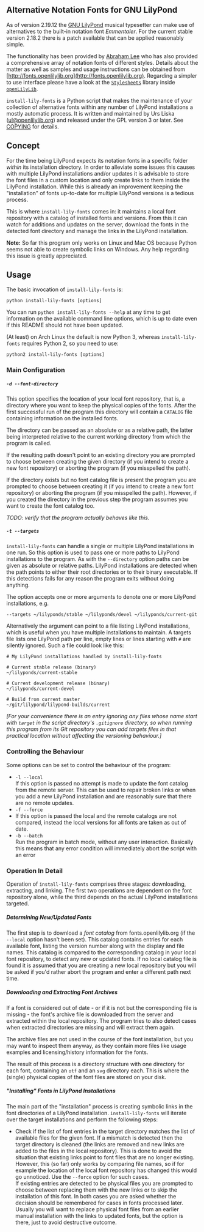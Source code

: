 Alternative Notation Fonts for GNU LilyPond
-------------------------------------------

As of version 2.19.12 the [GNU LilyPond](http://lilypond.org) musical typesetter
can make use of alternatives to the built-in notation font *Emmentaler*. For the
current stable version 2.18.2 there is a patch available that can be applied
reasonably simple.

The functionality has been provided by [Abraham Lee](http://leighverlag.blogspot.de/)
who has also provided a comprehensive array of notation fonts of different styles.
Details about the matter as well as samples and usage instructions can be obtained from
[http://fonts.openlilylib.org](http://fonts.openlilylib.org). Regarding a simpler
to use interface please have a look at the 
[`Stylesheets`](https://github.com/openlilylib/openlilylib/tree/master/ly/stylesheets) 
library inside [`openLilyLib`](https://github.com/openlilylib/openlilylib).

`install-lily-fonts` is a Python script that makes the maintenance of your
collection of alternative fonts within any number of LilyPond installations a
mostly automatic process. It is written and maintained by Urs Liska (ul@openlilylib.org)
and released under the GPL version 3 or later. See [COPYING](COPYING) for details.


## Concept

For the time being LilyPond expects its notation fonts in a specific folder
*within* its installation directory. In order to alleviate some issues this
causes with multiple LilyPond installations and/or updates it is advisable to
store the font files in a custom location and only create links to them inside
the LilyPond installation. While this is already an improvement keeping the
"installation" of fonts up-to-date for multiple LilyPond versions is a tedious
process.

This is where `install-lily-fonts` comes in: it maintains a local font repository with
a catalog of installed fonts and versions. From this it can watch for additions and
updates on the server, download the fonts in the detected font directory and manage
the links in the LilyPond installation. 

**Note:** So far this program only works on Linux and Mac OS because Python seems not
able to create symbolic links on Windows. Any help regarding this issue is greatly
appreciated.

## Usage

The basic invocation of `install-lily-fonts` is:

```
python install-lily-fonts [options]
```

You can run `python install-lily-fonts --help` at any time to get information on the
available command line options, which is up to date even if this README should not
have been updated.

(At least) on Arch Linux the default is now Python 3, whereas `install-lily-fonts` requires Python 2, so you need to use:
```
python2 install-lily-fonts [options]
```


### Main Configuration

##### `-d --font-directory`  

This option specifies the location of your local font repository, that is, a
directory where you want to keep the physical copies of the fonts. After the first
successful run of the program this directory will contain a `CATALOG` file 
containing information on the installed fonts.

The directory can be passed as an absolute or as a relative path, the latter being
interpreted relative to the current working directory from which the program is
called.

If the resulting path doesn't point to an existing directory you are prompted to choose
between creating the given directory (if you intend to create a new font repository)
or aborting the program (if you misspelled the path). 

If the directory exists but no font catalog file is present the program you are prompted
to choose between creating it (if you intend to create a new font repository) or aborting 
the program (if you misspelled the path). However, if you created the directory in the
previous step the program assumes you want to create the font catalog too.

*TODO: verify that the program actually behaves like this.*


##### `-t --targets`  

`install-lily-fonts` can handle a single or multiple LilyPond installations in one run.
So this option is used to pass one or more paths to LilyPond installations to the program.
As with the `--directory` option paths can be given as absolute or relative paths.
LilyPond installations are detected when the path points to either their root directories
or to their binary executable. If this detections fails for any reason the program exits
without doing anything.

The option accepts one or more arguments to denote one or more LilyPond installations, e.g.

```
--targets ~/lilyponds/stable ~/lilyponds/devel ~/lilyponds/current-git
```

Alternatively the argument can point to a file listing LilyPond installations, which is
useful when you have multiple installations to maintain.
A targets file lists one LilyPond path per line, empty lines or lines starting with `#`
are silently ignored. Such a file could look like this:

```
# My LilyPond installations handled by install-lily-fonts

# Current stable release (binary)
~/lilyponds/current-stable

# Current development release (binary)
~/lilyponds/current-devel

# Build from current master
~/git/lilypond/lilypond-builds/current
```

*[For your convenience there is an entry ignoring any files whose name start with `target` 
in the script directory's `.gitignore` directory, so when running this program from its
Git repository you can add targets files in that practical location without affecting the
versioning behaviour.]*

### Controlling the Behaviour

Some options can be set to control the behaviour of the program:

- `-l --local`  
If this option is passed no attempt is made to update the font catalog from the remote
server. This can be used to repair broken links or when you add a new LilyPond installation
and are reasonably sure that there are no remote updates.
- `-f --force`  
- If this option is passed the local and the remote catalogs are not compared, instead the
local versions for all fonts are taken as out of date.
- `-b --batch`  
Run the program in batch mode, without any user interaction. Basically this means
that any error condition will immediately abort the script with an error

### Operation In Detail

Operation of `install-lily-fonts` comprises three stages: downloading, extracting, and linking.
The first two operations are dependent on the font repository alone, while the third depends
on the actual LilyPond installations targeted.

##### Determining New/Updated Fonts

The first step is to download a *font catalog* from fonts.openlilylib.org (if the `--local`
option hasn't been set). This catalog contains entries for each available font, listing
the version number along with the display and file names. This catalog is compared to the 
corresponding catalog in your local font repository, to detect any new or updated fonts.
If no local catalog file is found it is assumed that you are creating a new local repository
but you will be asked if you'd rather abort the program and enter a different path next time.

##### Downloading and Extracting Font Archives

If a font is considered out of date - or if it is not but the corresponding file is missing -
the font's archive file is downloaded from the server and extracted within the local
repository. The program tries to also detect cases when extracted directories are missing and
will extract them again.

The archive files are not used in the course of the font installation, but you may want to 
inspect them anyway, as they contain more files like usage examples and licensing/history
information for the fonts.

The result of this process is a directory structure with one directory for each font, 
containing an `otf` and an `svg` directory each. This is where the (single) physical copies
of the font files are stored on your disk.

##### "Installing" Fonts in LilyPond Installations

The main part of the "installation" process is creating symbolic links in the font directories
of a LilyPond installation. `install-lily-fonts` will iterate over the target installations and
perform the following steps:

- Check if the list of font entries in the target directory matches the list of available files
for the given font. If a mismatch is detected then the target directory is cleaned (the links are
removed and new links are added to the files in the local repository). This is done to avoid the
situation that existing links point to font files that are no longer existing. However, this (so
far) only works by comparing file names, so if for example the location of the local font
repository has changed this would go unnoticed. Use the `--force` option for such cases.  
If existing entries are detected to be physical files you are prompted to choose between
replacing them with the new links or to skip the installation of this font. In both cases you are
asked whether the decision should be remembered for cases in fonts processed later. Usually you
will want to replace physical font files from an earlier manual installation with the links to
updated fonts, but the option is there, just to avoid destructive outcome.
